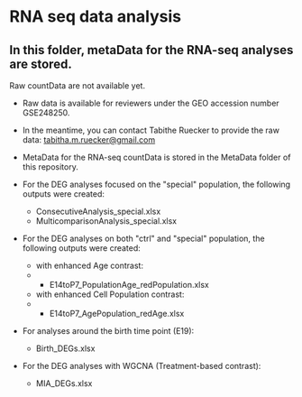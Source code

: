 # RNA seq data analysis
## In this folder, metaData for the RNA-seq analyses are stored.

 Raw countData are not available yet.

- Raw data is available for reviewers under the GEO accession number GSE248250. 
- In the meantime, you can contact Tabithe Ruecker to provide the raw data: tabitha.m.ruecker@gmail.com
- MetaData for the RNA-seq countData is stored in the MetaData folder of this repository.

- For the DEG analyses focused on the "special" population, the following outputs were created:
  * ConsecutiveAnalysis_special.xlsx
  * MulticomparisonAnalysis_special.xlsx
 
- For the DEG analyses on both "ctrl" and "special" population, the following outputs were created:
  * with enhanced Age contrast:
  * * E14toP7_PopulationAge_redPopulation.xlsx
  * with enhanced Cell Population contrast:
  * * E14toP7_AgePopulation_redAge.xlsx

- For analyses around the birth time point (E19):
  * Birth_DEGs.xlsx
   
- For the DEG analyses with WGCNA (Treatment-based contrast):
  * MIA_DEGs.xlsx
